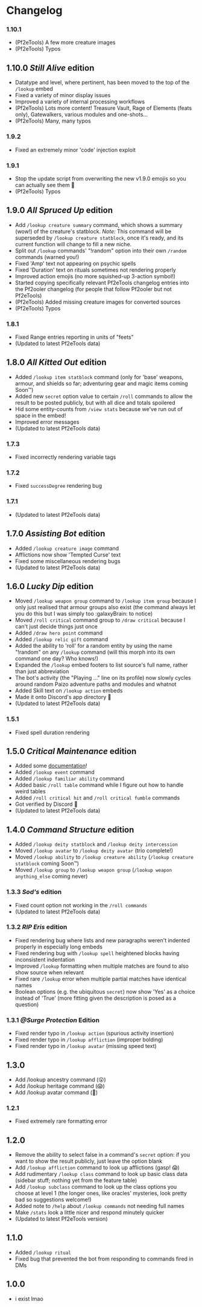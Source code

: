# Changelog

### 1.10.1
- (Pf2eTools) A few more creature images
- (Pf2eTools) Typos

## 1.10.0 _Still Alive_ edition
- Datatype and level, where pertinent, has been moved to the top of the `/lookup` embed
- Fixed a variety of minor display issues
- Improved a variety of internal processing workflows
- (Pf2eTools) Lots more content! Treasure Vault, Rage of Elements (feats only), Gatewalkers, various modules and one-shots...
- (Pf2eTools) Many, many typos

### 1.9.2
- Fixed an extremely minor 'code' injection exploit

### 1.9.1
- Stop the update script from overwriting the new v1.9.0 emojis so you can actually see them 🥲
- (Pf2eTools) Typos

## 1.9.0 _All Spruced Up_ edition
- Add `/lookup creature summary` command, which shows a summary (wow!) of the creature's statblock. *Note:* This command will be superseded by `/lookup creature statblock`, once it's ready, and its current function will change to fill a new niche.
- Split out `/lookup` commands' "!random" option into their own `/random` commands (warned you!)
- Fixed 'Amp' text not appearing on psychic spells
- Fixed 'Duration' text on rituals sometimes not rendering properly
- Improved action emojis (no more squished-up 3-action symbol!)
- Started copying specifically relevant Pf2eTools changelog entries into the Pf2ooler changelog (for people that follow Pf2ooler but not Pf2eTools)
- (Pf2eTools) Added missing creature images for converted sources
- (Pf2eTools) Typos

### 1.8.1
- Fixed Range entries reporting in units of "feets"
- (Updated to latest Pf2eTools data)

## 1.8.0 _All Kitted Out_ edition
- Added `/lookup item statblock` command (only for 'base' weapons, armour, and shields so far; adventuring gear and magic items coming Soon™)
- Added new `secret` option value to certain `/roll` commands to allow the result to be posted publicly, but with all dice and totals spoilered
- Hid some entity-counts from `/view stats` because we've run out of space in the embed!
- Improved error messages
- (Updated to latest Pf2eTools data)

### 1.7.3
- Fixed incorrectly rendering variable tags

### 1.7.2
- Fixed `successDegree` rendering bug

### 1.7.1
- (Updated to latest Pf2eTools data)

## 1.7.0 _Assisting Bot_ edition
- Added `/lookup creature image` command
- Afflictions now show 'Tempted Curse' text
- Fixed some miscellaneous rendering bugs
- (Updated to latest Pf2eTools data)

## 1.6.0 _Lucky Dip_ edition
- Moved `/lookup weapon group` command to `/lookup item group` because I only just realised that armour groups also exist (the command always let you do this but I was simply too :galaxyBrain: to notice)
- Moved `/roll critical` command group to `/draw critical` because I can't just decide things just once
- Added `/draw hero point` command
- Added `/lookup relic gift` command
- Added the ability to 'roll' for a random entity by using the name "!random" on any `/lookup` command (will this morph into its own command one day? Who knows!)
- Expanded the `/lookup` embed footers to list source's full name, rather than just abbreviation
- The bot's activity (the "Playing ..." line on its profile) now slowly cycles around random Paizo adventure paths and modules and whatnot
- Added Skill text on `/lookup action` embeds
- Made it onto Discord's app directory 🥳
- (Updated to latest Pf2eTools data)

### 1.5.1
- Fixed spell duration rendering

## 1.5.0 _Critical Maintenance_ edition
- Added some [documentation](https://github.com/Spappz/Pf2ooler/wiki/List-of-commands)!
- Added `/lookup event` command
- Added `/lookup familiar ability` command
- Added basic `/roll table` command while I figure out how to handle weird tables
- Added `/roll critical hit` and `/roll critical fumble` commands
- Got verified by Discord 🥳
- (Updated to latest Pf2eTools data)

## 1.4.0 _Command Structure_ edition
- Added `/lookup deity statblock` and `/lookup deity intercession`
- Moved `/lookup avatar` to `/lookup deity avatar` (trio complete!)
- Moved `/lookup ability` to `/lookup creature ability` (`/lookup creature statblock` coming Soon™)
- Moved `/lookup group` to `/lookup weapon group` (`/lookup weapon anything_else` coming never)

### 1.3.3 _Sod's_ edition
- Fixed count option not working in the `/roll commands`
- (Updated to latest Pf2eTools data)

### 1.3.2 _RIP Eris_ edition
- Fixed rendering bug where lists and new paragraphs weren't indented properly in especially long embeds
- Fixed rendering bug with `/lookup spell` heightened blocks having inconsistent indentation
- Improved `/lookup` formatting when multiple matches are found to also show source when relevant
- Fixed rare `/lookup` error when multiple partial matches have identical names
- Boolean options (e.g. the ubiquitous `secret`) now show 'Yes' as a choice instead of 'True' (more fitting given the description is posed as a question)

### 1.3.1 _@​Surge Protection_ Edition
- Fixed render typo in `/lookup action` (spurious activity insertion)
- Fixed render typo in `/lookup affliction` (improper bolding)
- Fixed render typo in `/lookup avatar` (missing speed text)

## 1.3.0
- Add /lookup ancestry command (😮)
- Add /lookup heritage command (😱)
- Add /lookup avatar command (🤯)

### 1.2.1
- Fixed extremely rare formatting error

## 1.2.0
- Remove the ability to select false in a command's `secret` option: if you want to show the result publicly, just leave the option blank
- Add `/lookup affliction` command to look up afflictions (gasp! 😱)
- Add rudimentary `/lookup class` command to look up basic class data (sidebar stuff; nothing yet from the feature table)
- Add `/lookup subclass` command to look up the class options you choose at level 1 (the longer ones, like oracles' mysteries, look pretty bad so suggestions welcome!)
- Added note to `/help` about `/lookup commands` not needing full names
- Make `/stats` look a little nicer and respond minutely quicker
- (Updated to latest Pf2eTools version)

## 1.1.0
- Added `/lookup ritual`
- Fixed bug that prevented the bot from responding to commands fired in DMs

## 1.0.0
- i exist lmao